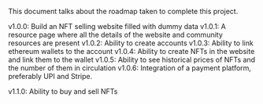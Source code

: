 This document talks about the roadmap taken to complete this project.

v1.0.0: Build an NFT selling website filled with dummy data
v1.0.1: A resource page where all the details of the website and community resources are present
v1.0.2: Ability to create accounts
v1.0.3: Ability to link ethereum wallets to the account
v1.0.4: Ability to create NFTs in the website and link them to the wallet
v1.0.5: Ability to see historical prices of NFTs and the number of them in circulation
v1.0.6: Integration of a payment platform, preferably UPI and Stripe.

v1.1.0: Ability to buy and sell NFTs
